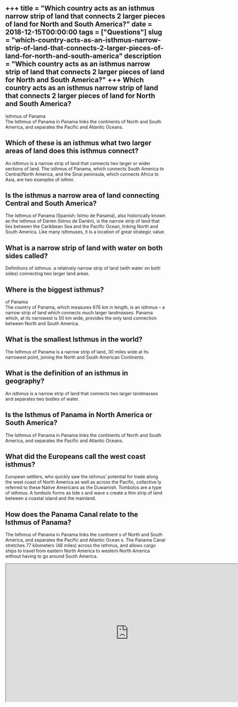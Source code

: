 +++
title = "Which country acts as an isthmus narrow strip of land that connects 2 larger pieces of land for North and South America?"
date = 2018-12-15T00:00:00
tags = ["Questions"]
slug = "which-country-acts-as-an-isthmus-narrow-strip-of-land-that-connects-2-larger-pieces-of-land-for-north-and-south-america"
description = "Which country acts as an isthmus narrow strip of land that connects 2 larger pieces of land for North and South America?"
+++
Which country acts as an isthmus narrow strip of land that connects 2 larger pieces of land for North and South America?
------------------------------------------------------------------------------------------------------------------------

Isthmus of Panama  
The Isthmus of Panama in Panama links the continents of North and South America, and separates the Pacific and Atlantic Oceans.

Which of these is an isthmus what two larger areas of land does this isthmus connect?
-------------------------------------------------------------------------------------

An isthmus is a narrow strip of land that connects two larger or wider sections of land. The isthmus of Panama, which connects South America to Central/North America, and the Sinai peninsula, which connects Africa to Asia, are two examples of isthmi.

Is the isthmus a narrow area of land connecting Central and South America?
--------------------------------------------------------------------------

The Isthmus of Panama (Spanish: Istmo de Panamá), also historically known as the Isthmus of Darien (Istmo de Darién), is the narrow strip of land that lies between the Caribbean Sea and the Pacific Ocean, linking North and South America. Like many isthmuses, it is a location of great strategic value.

What is a narrow strip of land with water on both sides called?
---------------------------------------------------------------

Definitions of isthmus. a relatively narrow strip of land (with water on both sides) connecting two larger land areas.

Where is the biggest isthmus?
-----------------------------

of Panama  
The country of Panama, which measures 676 km in length, is an isthmus – a narrow strip of land which connects much larger landmasses. Panama which, at its narrowest is 50 km wide, provides the only land connection between North and South America.

What is the smallest Isthmus in the world?
------------------------------------------

The Isthmus of Panama is a narrow strip of land, 30 miles wide at its narrowest point, joining the North and South American Continents.

What is the definition of an isthmus in geography?
--------------------------------------------------

An isthmus is a narrow strip of land that connects two larger landmasses and separates two bodies of water.

Is the Isthmus of Panama in North America or South America?
-----------------------------------------------------------

The Isthmus of Panama in Panama links the continents of North and South America, and separates the Pacific and Atlantic Oceans.

What did the Europeans call the west coast isthmus?
---------------------------------------------------

European settlers, who quickly saw the isthmus’ potential for trade along the west coast of North America as well as across the Pacific, collective ly referred to these Native Americans as the Duwamish. Tombolos are a type of isthmus. A tombolo forms as tide s and wave s create a thin strip of land between a coastal island and the mainland.

How does the Panama Canal relate to the Isthmus of Panama?
----------------------------------------------------------

The Isthmus of Panama in Panama links the continent s of North and South America, and separates the Pacific and Atlantic Ocean s. The Panama Canal stretches 77 kilometers (48 miles) across the isthmus, and allows cargo ships to travel from eastern North America to western North America without having to go around South America.

<iframe allow="accelerometer; autoplay; clipboard-write; encrypted-media; gyroscope; picture-in-picture" allowfullscreen="" class="__youtube_prefs__  epyt-is-override  no-lazyload" data-no-lazy="1" data-origheight="433" data-origwidth="770" data-skipgform_ajax_framebjll="" height="433" id="_ytid_49688" loading="lazy" src="https://www.youtube.com/embed/CFsLpIlEkXc?enablejsapi=1&autoplay=0&cc_load_policy=0&cc_lang_pref=&iv_load_policy=1&loop=0&modestbranding=0&rel=1&fs=1&playsinline=0&autohide=2&theme=dark&color=red&controls=1&" title="YouTube player" width="770"></iframe>
